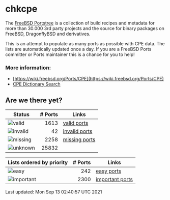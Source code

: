 # chkcpe

The [FreeBSD Portstree](https://cgit.freebsd.org/ports) is a collection of build recipes
and metadata for more than 30.000 3rd party projects and the source for binary packages on
FreeBSD, DragonflyBSD and derivatives.

This is an attempt to populate as many ports as possible with CPE data. The lists are
automatically updated once a day. If you are a FreeBSD Ports committer or Ports maintainer
this is a chance for you to help!

### More information:
* [https://wiki.freebsd.org/Ports/CPE](https://wiki.freebsd.org/Ports/CPE)
* [CPE Dictionary Search](http://web.nvd.nist.gov/view/cpe/search)


## Are we there yet?

| Status                                                    | # Ports      | Links                                                            |
| ----------------------------------------------------------| -----------: | ---------------------------------------------------------------- |
| ![valid](https://img.shields.io/badge/valid-brightgreen)  | 1613     | [valid ports](https://github.com/decke/chkcpe/wiki/valid)        |
| ![invalid](https://img.shields.io/badge/invalid-red)      | 42   | [invalid ports](https://github.com/decke/chkcpe/wiki/invalid)    |
| ![missing](https://img.shields.io/badge/missing-orange)   | 2258   | [missing ports](https://github.com/decke/chkcpe/wiki/missing)    |
| ![unknown](https://img.shields.io/badge/unknown-grey)     | 25832   | |


| Lists ordered by priority                                 | # Ports      | Links                                                            |
| ----------------------------------------------------------| -----------: | ---------------------------------------------------------------- |
| ![easy](https://img.shields.io/badge/easy-brightgreen)    | 242      | [easy ports](https://github.com/decke/chkcpe/wiki/easy)          |
| ![important](https://img.shields.io/badge/important-blue) | 2300 | [important ports](https://github.com/decke/chkcpe/wiki/important)|

Last updated: Mon Sep 13 02:40:57 UTC 2021
